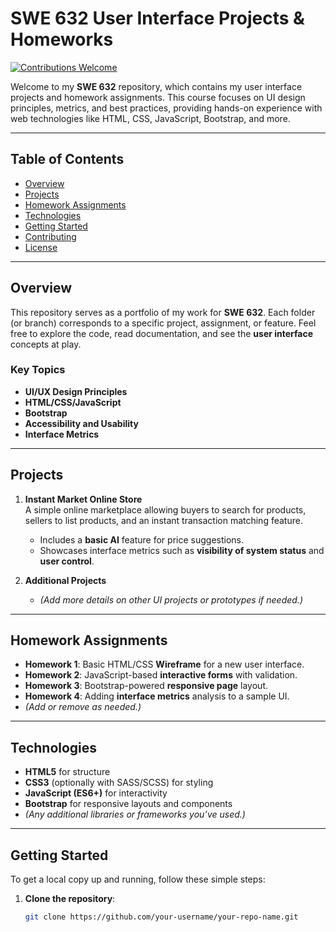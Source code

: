 # SWE 632 User Interface Projects & Homeworks


[![Contributions Welcome](https://img.shields.io/badge/Contributions-Welcome-brightgreen.svg)](#contributing)

Welcome to my **SWE 632** repository, which contains my user interface projects and homework assignments. This course focuses on UI design principles, metrics, and best practices, providing hands-on experience with web technologies like HTML, CSS, JavaScript, Bootstrap, and more.

---

## Table of Contents
- [Overview](#overview)
- [Projects](#projects)
- [Homework Assignments](#homework-assignments)
- [Technologies](#technologies)
- [Getting Started](#getting-started)
- [Contributing](#contributing)
- [License](#license)

---

## Overview
This repository serves as a portfolio of my work for **SWE 632**. Each folder (or branch) corresponds to a specific project, assignment, or feature. Feel free to explore the code, read documentation, and see the **user interface** concepts at play.

### Key Topics
- **UI/UX Design Principles**  
- **HTML/CSS/JavaScript**  
- **Bootstrap**  
- **Accessibility and Usability**  
- **Interface Metrics**  

---

## Projects
1. **Instant Market Online Store**  
   A simple online marketplace allowing buyers to search for products, sellers to list products, and an instant transaction matching feature.  
   - Includes a **basic AI** feature for price suggestions.  
   - Showcases interface metrics such as **visibility of system status** and **user control**.

2. **Additional Projects**  
   - *(Add more details on other UI projects or prototypes if needed.)*

---

## Homework Assignments
- **Homework 1**: Basic HTML/CSS **Wireframe** for a new user interface.  
- **Homework 2**: JavaScript-based **interactive forms** with validation.  
- **Homework 3**: Bootstrap-powered **responsive page** layout.  
- **Homework 4**: Adding **interface metrics** analysis to a sample UI.  
- *(Add or remove as needed.)*

---

## Technologies
- **HTML5** for structure  
- **CSS3** (optionally with SASS/SCSS) for styling  
- **JavaScript (ES6+)** for interactivity  
- **Bootstrap** for responsive layouts and components  
- *(Any additional libraries or frameworks you’ve used.)*

---

## Getting Started
To get a local copy up and running, follow these simple steps:

1. **Clone the repository**:
   ```bash
   git clone https://github.com/your-username/your-repo-name.git
